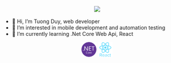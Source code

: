 <div id="header" align="center">
  <img src="https://media.giphy.com/media/M9gbBd9nbDrOTu1Mqx/giphy.gif" width="100"/>
</div>

- 👋 Hi, I’m Tuong Duy, web developer
- 👀 I’m interested in mobile development and automation testing
- 🌱 I’m currently learning .Net Core Web Api, React
<div align="center">
  <img src="https://github.com/devicons/devicon/blob/master/icons/dotnetcore/dotnetcore-original.svg" width="40" height="40"/>
  <img src="https://github.com/devicons/devicon/blob/master/icons/react/react-original-wordmark.svg" width="40" height="40"/>
</div>

